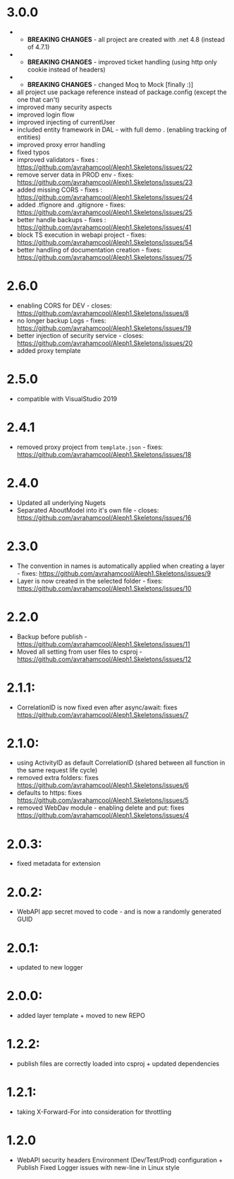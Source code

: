 # 3.0.0
*  - **BREAKING CHANGES** - all project are created with .net 4.8 (instead of 4.7.1)
*  - **BREAKING CHANGES** - improved ticket handling (using http only cookie instead of headers)
*  - **BREAKING CHANGES** - changed Moq to Mock [finally :)]
* all project use package reference instead of package.config (except the one that can't)
* improved many security aspects
* improved login flow
* improved injecting of currentUser
* included entity framework in DAL - with full demo . (enabling tracking of entities)
* improved proxy error handling
* fixed typos
* improved validators - fixes : https://github.com/avrahamcool/Aleph1.Skeletons/issues/22
* remove server data in PROD env - fixes: https://github.com/avrahamcool/Aleph1.Skeletons/issues/23
* added missing CORS - fixes : https://github.com/avrahamcool/Aleph1.Skeletons/issues/24
* added .tfignore and .gitignore - fixes: https://github.com/avrahamcool/Aleph1.Skeletons/issues/25
* better handle backups - fixes : https://github.com/avrahamcool/Aleph1.Skeletons/issues/41
* block TS execution in webapi project - fixes: https://github.com/avrahamcool/Aleph1.Skeletons/issues/54
* better handling of documentation creation - fixes: https://github.com/avrahamcool/Aleph1.Skeletons/issues/75

# 2.6.0
* enabling CORS for DEV - closes: https://github.com/avrahamcool/Aleph1.Skeletons/issues/8
* no longer backup Logs - fixes: https://github.com/avrahamcool/Aleph1.Skeletons/issues/19
* better injection of security service - closes: https://github.com/avrahamcool/Aleph1.Skeletons/issues/20
* added proxy template

# 2.5.0
* compatible with VisualStudio 2019

# 2.4.1
* removed proxy project from `template.json` - fixes: https://github.com/avrahamcool/Aleph1.Skeletons/issues/18

# 2.4.0
* Updated all underlying Nugets
* Separated AboutModel into it's own file - closes: https://github.com/avrahamcool/Aleph1.Skeletons/issues/16

# 2.3.0
* The convention in names is automatically applied when creating a layer - fixes: https://github.com/avrahamcool/Aleph1.Skeletons/issues/9
* Layer is now created in the selected folder - fixes: https://github.com/avrahamcool/Aleph1.Skeletons/issues/10

# 2.2.0
* Backup before publish - https://github.com/avrahamcool/Aleph1.Skeletons/issues/11
* Moved all setting from user files to csproj - https://github.com/avrahamcool/Aleph1.Skeletons/issues/12

# 2.1.1:
* CorrelationID is now fixed even after async/await: fixes https://github.com/avrahamcool/Aleph1.Skeletons/issues/7

# 2.1.0:
* using ActivityID as default CorrelationID (shared between all function in the same request life cycle)
* removed extra folders: fixes https://github.com/avrahamcool/Aleph1.Skeletons/issues/6
* defaults to https: fixes https://github.com/avrahamcool/Aleph1.Skeletons/issues/5
* removed WebDav module - enabling delete and put: fixes https://github.com/avrahamcool/Aleph1.Skeletons/issues/4

# 2.0.3:
* fixed metadata for extension

# 2.0.2:
* WebAPI app secret moved to code - and is now a randomly generated GUID

# 2.0.1:
* updated to new logger

# 2.0.0:
* added layer template + moved to new REPO

# 1.2.2:
* publish files are correctly loaded into csproj + updated dependencies

# 1.2.1:
* taking X-Forward-For into consideration for throttling

# 1.2.0
* WebAPI security headers Environment (Dev/Test/Prod) configuration + Publish Fixed Logger issues with new-line in Linux style
